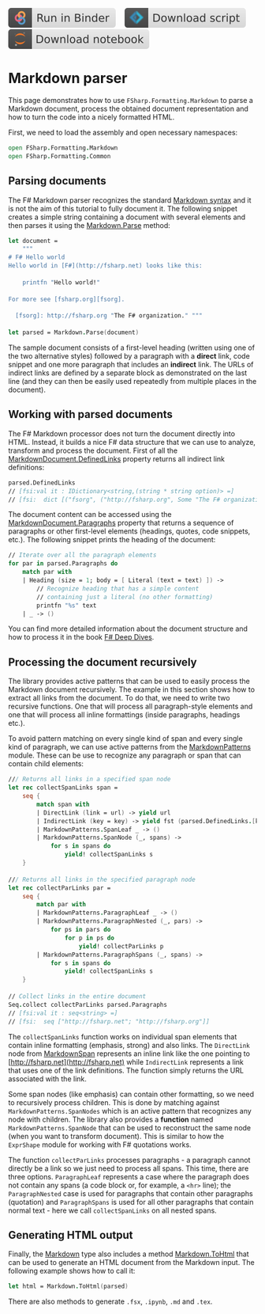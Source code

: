 [![Binder](img/badge-binder.svg)](https://mybinder.org/v2/gh/fsprojects/fsharp.formatting/gh-pages?filepath=markdown.ipynb)&emsp;
[![Script](img/badge-script.svg)](https://fsprojects.github.io/FSharp.Formatting//markdown.fsx)&emsp;
[![Notebook](img/badge-notebook.svg)](https://fsprojects.github.io/FSharp.Formatting//markdown.ipynb)

# Markdown parser

This page demonstrates how to use `FSharp.Formatting.Markdown` to parse a Markdown
document, process the obtained document representation and
how to turn the code into a nicely formatted HTML.

First, we need to load the assembly and open necessary namespaces:

```fsharp
open FSharp.Formatting.Markdown
open FSharp.Formatting.Common
```

## Parsing documents

The F# Markdown parser recognizes the standard [Markdown syntax](http://daringfireball.net/projects/markdown/)
and it is not the aim of this tutorial to fully document it.
The following snippet creates a simple string containing a document
with several elements and then parses it using the [Markdown.Parse](https://fsprojects.github.io/FSharp.Formatting/reference/fsharp-formatting-markdown-markdown.html) method:

```fsharp
let document =
    """
# F# Hello world
Hello world in [F#](http://fsharp.net) looks like this:

    printfn "Hello world!"

For more see [fsharp.org][fsorg].

  [fsorg]: http://fsharp.org "The F# organization." """

let parsed = Markdown.Parse(document)
```

The sample document consists of a first-level heading (written using
one of the two alternative styles) followed by a paragraph with a
**direct** link, code snippet and one more paragraph that includes an
**indirect** link. The URLs of indirect links are defined by a separate
block as demonstrated on the last line (and they can then be easily used repeatedly
from multiple places in the document).

## Working with parsed documents

The F# Markdown processor does not turn the document directly into HTML.
Instead, it builds a nice F# data structure that we can use to analyze,
transform and process the document. First of all the [MarkdownDocument.DefinedLinks](https://fsprojects.github.io/FSharp.Formatting/reference/fsharp-formatting-markdown-markdowndocument.html#DefinedLinks) property
returns all indirect link definitions:

```fsharp
parsed.DefinedLinks
// [fsi:val it : IDictionary<string,(string * string option)> =]
// [fsi:  dict [("fsorg", ("http://fsharp.org", Some "The F# organization."))]]
```

The document content can be accessed using the [MarkdownDocument.Paragraphs](https://fsprojects.github.io/FSharp.Formatting/reference/fsharp-formatting-markdown-markdowndocument.html#Paragraphs) property that returns
a sequence of paragraphs or other first-level elements (headings, quotes, code snippets, etc.).
The following snippet prints the heading of the document:

```fsharp
// Iterate over all the paragraph elements
for par in parsed.Paragraphs do
    match par with
    | Heading (size = 1; body = [ Literal (text = text) ]) ->
        // Recognize heading that has a simple content
        // containing just a literal (no other formatting)
        printfn "%s" text
    | _ -> ()
```

You can find more detailed information about the document structure and how to process it
in the book [F# Deep Dives](http://manning.com/petricek2/).

## Processing the document recursively

The library provides active patterns that can be used to easily process the Markdown
document recursively. The example in this section shows how to extract all links from the
document. To do that, we need to write two recursive functions. One that will process
all paragraph-style elements and one that will process all inline formattings (inside
paragraphs, headings etc.).

To avoid pattern matching on every single kind of span and every single kind of
paragraph, we can use active patterns from the [MarkdownPatterns](https://fsprojects.github.io/FSharp.Formatting/reference/fsharp-formatting-markdown-markdownpatterns.html) module. These can be use
to recognize any paragraph or span that can contain child elements:

```fsharp
/// Returns all links in a specified span node
let rec collectSpanLinks span =
    seq {
        match span with
        | DirectLink (link = url) -> yield url
        | IndirectLink (key = key) -> yield fst (parsed.DefinedLinks.[key])
        | MarkdownPatterns.SpanLeaf _ -> ()
        | MarkdownPatterns.SpanNode (_, spans) ->
            for s in spans do
                yield! collectSpanLinks s
    }

/// Returns all links in the specified paragraph node
let rec collectParLinks par =
    seq {
        match par with
        | MarkdownPatterns.ParagraphLeaf _ -> ()
        | MarkdownPatterns.ParagraphNested (_, pars) ->
            for ps in pars do
                for p in ps do
                    yield! collectParLinks p
        | MarkdownPatterns.ParagraphSpans (_, spans) ->
            for s in spans do
                yield! collectSpanLinks s
    }

// Collect links in the entire document
Seq.collect collectParLinks parsed.Paragraphs
// [fsi:val it : seq<string> =]
// [fsi:  seq ["http://fsharp.net"; "http://fsharp.org"]]
```

The `collectSpanLinks` function works on individual span elements that contain inline
formatting (emphasis, strong) and also links. The `DirectLink` node from [MarkdownSpan](https://fsprojects.github.io/FSharp.Formatting/reference/fsharp-formatting-markdown-markdownspan.html) represents an inline
link like the one pointing to [http://fsharp.net](http://fsharp.net) while `IndirectLink` represents a
link that uses one of the link definitions. The function simply returns the URL associated
with the link.

Some span nodes (like emphasis) can contain other formatting, so we need to recursively
process children. This is done by matching against `MarkdownPatterns.SpanNodes` which is an active
pattern that recognizes any node with children. The library also provides a **function**
named `MarkdownPatterns.SpanNode` that can be used to reconstruct the same node (when you want
to transform document). This is similar to how the `ExprShape` module for working with
F# quotations works.

The function `collectParLinks` processes paragraphs - a paragraph cannot directly be a
link so we just need to process all spans. This time, there are three options.
`ParagraphLeaf` represents a case where the paragraph does not contain any spans
(a code block or, for example, a `<hr>` line); the `ParagraphNested` case is used for paragraphs
that contain other paragraphs (quotation) and `ParagraphSpans` is used for all other
paragraphs that contain normal text - here we call `collectSpanLinks` on all nested spans.

## Generating HTML output

Finally, the [Markdown](https://fsprojects.github.io/FSharp.Formatting/reference/fsharp-formatting-markdown-markdown.html) type also includes a method [Markdown.ToHtml](https://fsprojects.github.io/FSharp.Formatting/reference/fsharp-formatting-markdown-markdown.html) that can be used
to generate an HTML document from the Markdown input. The following example shows how to call it:

```fsharp
let html = Markdown.ToHtml(parsed)
```

There are also methods to generate `.fsx`, `.ipynb`, `.md` and `.tex`.



